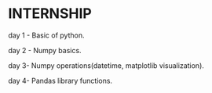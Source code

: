 # INTERNSHIP

day 1 - Basic of python.

day 2 - Numpy basics.

day 3- Numpy operations(datetime, matplotlib visualization).

day 4- Pandas library functions.
